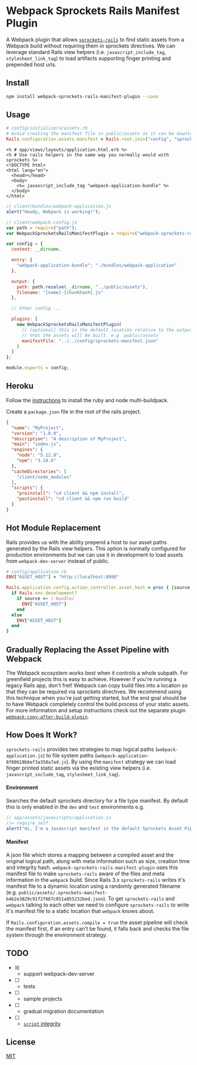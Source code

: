 Webpack Sprockets Rails Manifest Plugin
=======================================

A Webpack plugin that allows [`sprockets-rails`](https://github.com/rails/sprockets-rails) 
to find static assets from a Webpack build without requiring them in sprockets directives. 
We can leverage standard Rails view helpers (i.e. `javascript_include_tag`, `stylesheet_link_tag`) 
to load artifacts supporting finger printing and prepended host urls.

Install
-------

```bash
npm install webpack-sprockets-rails-manifest-plugin --save
```

Usage
-----

```ruby
# config/initializers/assets.rb
# Avoid creating the manifest file in public/assets as it can be downloaded by anyone
Rails.configuration.assets.manifest = Rails.root.join("config", "sprockets-manifest.json")
```

```erb
<% # app/views/layouts/application.html.erb %>
<% # Use rails helpers in the same way you normally would with sprockets %>
<!DOCTYPE html>
<html lang="en">
  <head></head>
  <body>
    <%= javascript_include_tag "webpack-application-bundle" %>
  </body>
</html>
```

```javascript
// client/bundles/webpack-application.js
alert("Howdy, Webpack is working!");
```

```javascript
// client/webpack.config.js
var path = require("path");
var WebpackSprocketsRailsManifestPlugin = require("webpack-sprockets-rails-manifest-plugin");

var config = {
  context: __dirname,

  entry: {
    "webpack-application-bundle": "./bundles/webpack-application"
  },

  output: {
    path: path.resolve(__dirname, "../public/assets"),
    filename: "[name]-[chunkhash].js"
  },

  // Other config ...

  plugins: [
    new WebpackSprocketsRailsManifestPlugin(
      // [optional] this is the default location relative to the output directory 
      // that the assets will be built. e.g `public/assets`
      manifestFile: "../../config/sprockets-manifest.json"
    )
  ]
};

module.exports = config;
```

Heroku
------

Follow the [instructions](https://devcenter.heroku.com/articles/nodejs-support) 
to install the ruby and node multi-buildpack. 

Create a `package.json` file in the root of the rails project.

```json
{
  "name": "MyProject",
  "version": "1.0.0",
  "description": "A description of MyProject",
  "main": "index.js",
  "engines": {
    "node": "5.12.0",
    "npm": "3.10.6"
  },
  "cacheDirectories": [
    "client/node_modules"
  ],
  "scripts": {
    "preinstall": "cd client && npm install",
    "postinstall": "cd client && npm run build"
  }
}
```

Hot Module Replacement
----------------------

Rails provides us with the ability prepend a host to our asset paths generated by
the Rails view helpers. This option is normally configured for production environments
but we can use it in development to load assets from `webpack-dev-server` instead of 
public.

```ruby
# config/application.rb
ENV["ASSET_HOST"] = "http://localhost:8080"

Rails.application.config.action_controller.asset_host = proc { |source, _request|
  if Rails.env.development?
    if source =~ /-bundle/
      ENV["ASSET_HOST"]
    end
  else
    ENV["ASSET_HOST"]
  end
}
```

Gradually Replacing the Asset Pipeline with Webpack
---------------------------------------------------

The Webpack ecosystem works best when it controls a whole subpath. For greenfield 
projects this is easy to achieve. However if you're running a legacy Rails app, don't
fret! Webpack can copy build files into a location so that they can be required via 
sprockets directives. We recommend using this technique when you're just getting started,
but the end goal should be to have Webpack completely control the build process 
of your static assets. For more information and setup instructions check out the
separate plugin [`webpack-copy-after-build-plugin`](https://github.com/rupurt/webpack-copy-after-build-plugin).

How Does It Work?
-----------------

`sprockets-rails` provides two strategies to map logical paths (`webpack-application.js`) 
to file system paths (`webpack-application-8f88619b6ef3a358a7ad.js`). By using the 
`manifest` strategy we can load finger printed static assets via the existing 
view helpers (i.e. `javascript_include_tag`, `stylesheet_link_tag`).

#### Environment

Searches the default sprockets directory for a file type manifest. By default 
this is only enabled in the `dev` and `test` environments e.g.

```javascript
// app/assets/javascripts/application.js
//= require_self
alert("Hi, I'm a Javascript manifest in the default Sprockets Asset Pipeline");
```

#### Manifest

A json file which stores a mapping between a compiled asset and the original 
logical path, along with meta information such as size, creation time and 
integrity hash. `webpack-sprockets-rails-manifest-plugin` uses this manifest file
to make `sprockets-rails` aware of the files and meta information in the 
`webpack` build. Since Rails 3.x `sprockets-rails` writes it's manifest file to 
a dynamic location using a randomly generated filename (e.g. `public/assets/.sprockets-manifest-b4b2e3829c91f2f867c051a855232bed.json`).
To get `sprockets-rails` and `webpack` talking to each other we need to 
configure `sprockets-rails` to write it's manifest file to a static location 
that `webpack` knows about.

If `Rails.configuration.assets.compile = true` the asset pipeline will check the 
manifest first, if an entry can't be found, it falls back and checks the file 
system through the environment strategy.

TODO
----
* [x] - support webpack-dev-server
* [ ] - tests
* [ ] - sample projects
* [ ] - gradual migration documentation
* [ ] - [`script` integrity](https://w3c.github.io/webappsec-subresource-integrity)

License
-------

[MIT](https://opensource.org/licenses/MIT)
